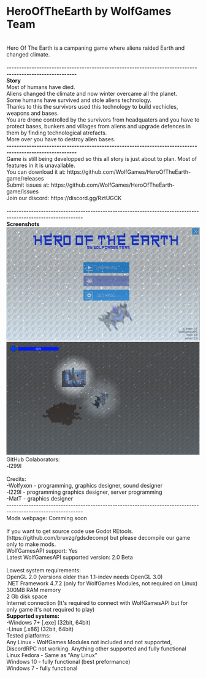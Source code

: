 # HeroOfTheEarth by WolfGames Team
<br>
Hero Of The Earth is a campaning game where aliens raided Earth and changed climate.
<br>
<br>
<b>--------------------------------------------------------------------------------------------------------</b>
<br>
<b>Story</b>
<br>
Most of humans have died.
<br>
Aliens changed the climate and now winter overcame all the planet.
<br>
Some humans have survived and stole aliens technology.
<br>
Thanks to this the survivors used this technology to build vechicles, weapons and bases.
<br>
You are drone controlled by the survivors from headquaters and you have to protect bases, bunkers and villages from aliens and upgrade defences in them by finding technological atrefacts.
<br>
More over you have to destroy alien bases.
<br>
<b>--------------------------------------------------------------------------------------------------------</b>
<br>
Game is still being developped so this all story is just about to plan. Most of features in it is unavailable.
<br>
You can download it at: https://github.com/WolfGames/HeroOfTheEarth-game/releases
<br>
Submit issues at: https://github.com/WolfGames/HeroOfTheEarth-game/issues
<br>
Join our discord: https://discord.gg/RztUGCK
<br>
<br>
-------------------------------------------------------------------------------------------------------------
<br>
<b>Screenshots</b>
<br>
<img src="https://raw.githubusercontent.com/WolfGames/HeroOfTheEarth-game/main/screenshots/menu1.png">
<br>
<img src="https://raw.githubusercontent.com/WolfGames/HeroOfTheEarth-game/main/screenshots/game1.png">

<br>
GitHub Colaborators:
<br>
-l299l
<br>
<br>
Credits:
<br>
-Wolfyxon - programming, graphics designer, sound designer
<br>
-l229l - programming graphics designer, server programming
<br>
-MatT - graphics designer
<br>
-------------------------------------------------------------------------------------------------------------
<br>
Mods webpage: Comming soon
<br>
<br>
If you want to get source code use Godot REtools. (https://github.com/bruvzg/gdsdecomp) but please decompile our game only to make mods.
<br>
WolfGamesAPI support: Yes
<br>
Latest WolfGamesAPI supported version: 2.0 Beta
<br>
<br>
Lowest system requirements:
<br>
OpenGL 2.0 (versions older than 1.1-indev needs OpenGL 3.0)
<br>
.NET Framework 4.7.2 (only for WolfGames Modules, not required on Linux)
<br>
300MB RAM memory
<br>
2 Gb disk space
<br>
Internet connection (It's required to connect with WolfGamesAPI but for only game it's not required to play)
<br>
<b>Supported systems:</b>
<br>
-Windows 7+ [.exe] (32bit, 64bit)
<br>
-Linux [.x86] (32bit, 64bit)
<br>
Tested platforms:
<br>
Any Linux - WolfGames Modules not included and not supported, DiscordRPC not working. Anything other supported and fully functional
<br>
Linux Fedora - Same as "Any Linux"
<br>
Windows 10 - fully functional (best preformance)
<br>
Windows 7 - fully functional
<br>
<br>

